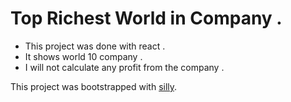 # Top Richest World in Company .

- This project was done with react .
- It shows world 10 company .
- I will not calculate any profit from the company .

This project was bootstrapped with [silly](https://silly-brown-9defdd.netlify.app/).
